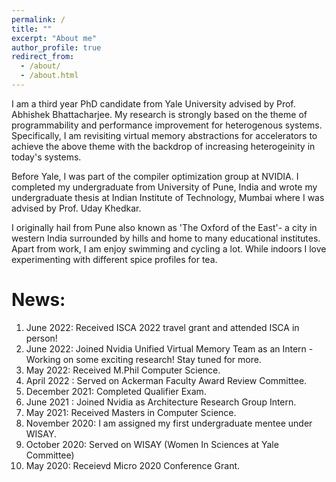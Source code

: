 ```yaml
---
permalink: /
title: ""
excerpt: "About me"
author_profile: true
redirect_from: 
  - /about/
  - /about.html
---
```

I am a third year PhD candidate  from Yale University advised by Prof. Abhishek Bhattacharjee. My research is strongly based on the theme of programmability and performance improvement for heterogenous systems. Specifically, I am revisiting virtual memory abstractions for accelerators to achieve the above theme with the backdrop of increasing heterogeinity in today's systems.

Before Yale, I was part of the compiler optimization group at NVIDIA. I completed my undergraduate from University of Pune, India and wrote my undergraduate thesis at Indian Institute of Technology, Mumbai where I was advised by Prof. Uday Khedkar.

I originally hail from Pune also known as 'The Oxford of the East'- a city in western India surrounded by hills and home to many educational institutes. Apart from work, I am enjoy swimming and cycling a lot. While indoors I love experimenting with different spice profiles for tea.


News:
======
1.  June 2022: Received ISCA 2022 travel grant and attended ISCA in person!
2.  June 2022: Joined Nvidia Unified Virtual Memory Team as an Intern - Working on some exciting research! Stay tuned for more.
3.  May 2022: Received M.Phil Computer Science.
4.  April 2022 : Served on Ackerman Faculty Award Review Committee.
5.  December 2021: Completed Qualifier Exam.
6.  June 2021 : Joined Nvidia as Architecture Research Group Intern.
7.  May 2021: Received Masters in Computer Science.
8.  November 2020: I am assigned my first undergraduate mentee under WISAY. 
9.  October 2020: Served on WISAY (Women In Sciences at Yale Committee)
10. May 2020: Receievd Micro 2020 Conference Grant.

